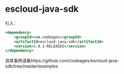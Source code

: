 # escloud-java-sdk

引入：
```xml
<dependency>
    <groupId>com.codeages</groupId>
    <artifactId>escloud-java-sdk</artifactId>
    <version>1.0.1-RELEASES</version>
</dependency>
```
具体事例请看https://github.com/codeages/escloud-java-sdk/tree/master/examples

